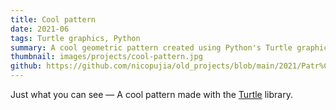 ```yaml
---
title: Cool pattern
date: 2021-06
tags: Turtle graphics, Python
summary: A cool geometric pattern created using Python's Turtle graphics library.
thumbnail: images/projects/cool-pattern.jpg
github: https://github.com/nicopujia/old_projects/blob/main/2021/Patr%C3%B3n%20con%20Turtle%20Graphics.py
---
```


Just what you can see — A cool pattern made with the [Turtle](https://docs.python.org/3/library/turtle.html) library.
